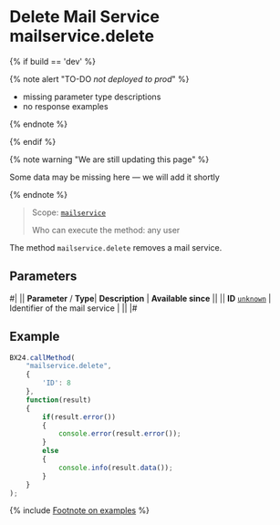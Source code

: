 # Delete Mail Service mailservice.delete

{% if build == 'dev' %}

{% note alert "TO-DO _not deployed to prod_" %}

- missing parameter type descriptions
- no response examples

{% endnote %}

{% endif %}

{% note warning "We are still updating this page" %}

Some data may be missing here — we will add it shortly

{% endnote %}

> Scope: [`mailservice`](../scopes/permissions.md)
>
> Who can execute the method: any user

The method `mailservice.delete` removes a mail service.

## Parameters

#|
||  **Parameter** / **Type**| **Description** | **Available since** ||
|| **ID**
[`unknown`](../data-types.md) | Identifier of the mail service | ||
|#

## Example

```js
BX24.callMethod(
    "mailservice.delete",
    {
        'ID': 8
    },
    function(result)
    {
        if(result.error())
        {
            console.error(result.error());
        }
        else
        {
            console.info(result.data());
        }
    }
);
```
{% include [Footnote on examples](../../_includes/examples.md) %}